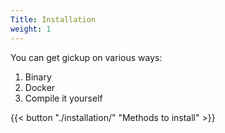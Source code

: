 ```yaml
---
Title: Installation
weight: 1
---
```


You can get gickup on various ways:
1. Binary
2. Docker
3. Compile it yourself

{{< button "./installation/" "Methods to install" >}}
